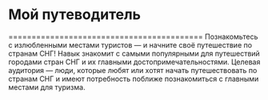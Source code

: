 <h1><strong>Мой путеводитель</strong></h1>
==========================================
Познакомьтесь с излюбленными местами туристов — и начните своё путешествие по странам СНГ!  
Навык знакомит с самыми популярными для путешествий городами стран СНГ и их главными достопримечательностями.  
Целевая аудитория — люди, которые любят или хотят начать путешествовать по странам СНГ и имеют потребность поближе познакомиться с главными местами для туризма.  
